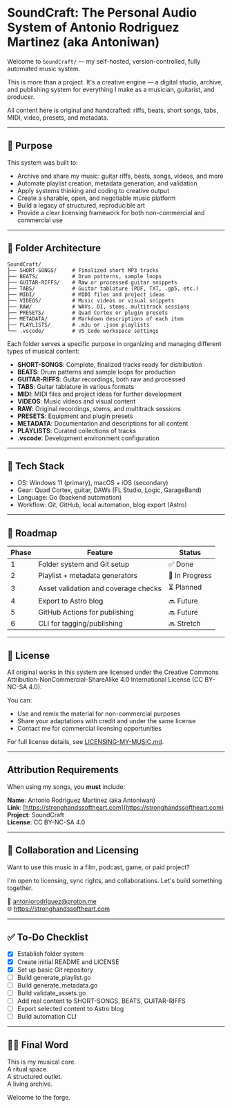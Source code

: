 # SoundCraft: The Personal Audio System of Antonio Rodriguez Martinez (aka Antoniwan)

Welcome to `SoundCraft/` — my self-hosted, version-controlled, fully automated music system.

This is more than a project. It's a creative engine — a digital studio, archive, and publishing system for everything I make as a musician, guitarist, and producer.

All content here is original and handcrafted: riffs, beats, short songs, tabs, MIDI, video, presets, and metadata.

---

## 🎯 Purpose

This system was built to:

- Archive and share my music: guitar riffs, beats, songs, videos, and more
- Automate playlist creation, metadata generation, and validation
- Apply systems thinking and coding to creative output
- Create a sharable, open, and negotiable music platform
- Build a legacy of structured, reproducible art
- Provide a clear licensing framework for both non-commercial and commercial use

---

## 📂 Folder Architecture

```
SoundCraft/
├── SHORT-SONGS/     # Finalized short MP3 tracks
├── BEATS/           # Drum patterns, sample loops
├── GUITAR-RIFFS/    # Raw or processed guitar snippets
├── TABS/            # Guitar tablature (PDF, TXT, .gp5, etc.)
├── MIDI/            # MIDI files and project ideas
├── VIDEOS/          # Music videos or visual snippets
├── RAW/             # WAVs, DI, stems, multitrack sessions
├── PRESETS/         # Quad Cortex or plugin presets
├── METADATA/        # Markdown descriptions of each item
├── PLAYLISTS/       # .m3u or .json playlists
└── .vscode/         # VS Code workspace settings
```

Each folder serves a specific purpose in organizing and managing different types of musical content:

- **SHORT-SONGS**: Complete, finalized tracks ready for distribution
- **BEATS**: Drum patterns and sample loops for production
- **GUITAR-RIFFS**: Guitar recordings, both raw and processed
- **TABS**: Guitar tablature in various formats
- **MIDI**: MIDI files and project ideas for further development
- **VIDEOS**: Music videos and visual content
- **RAW**: Original recordings, stems, and multitrack sessions
- **PRESETS**: Equipment and plugin presets
- **METADATA**: Documentation and descriptions for all content
- **PLAYLISTS**: Curated collections of tracks
- **.vscode**: Development environment configuration

---

## 🧠 Tech Stack

- OS: Windows 11 (primary), macOS + iOS (secondary)
- Gear: Quad Cortex, guitar, DAWs (FL Studio, Logic, GarageBand)
- Language: Go (backend automation)
- Workflow: Git, GitHub, local automation, blog export (Astro)

---

## 🚀 Roadmap

| Phase | Feature                              | Status         |
| ----- | ------------------------------------ | -------------- |
| 1     | Folder system and Git setup          | ✅ Done        |
| 2     | Playlist + metadata generators       | 🔄 In Progress |
| 3     | Asset validation and coverage checks | ⏳ Planned     |
| 4     | Export to Astro blog                 | 🔜 Future      |
| 5     | GitHub Actions for publishing        | 🔜 Future      |
| 6     | CLI for tagging/publishing           | 🔜 Stretch     |

---

## 📜 License

All original works in this system are licensed under the Creative Commons Attribution-NonCommercial-ShareAlike 4.0 International License (CC BY-NC-SA 4.0).

You can:

- Use and remix the material for non-commercial purposes
- Share your adaptations with credit and under the same license
- Contact me for commercial licensing opportunities

For full license details, see [LICENSING-MY-MUSIC.md](LICENSING-MY-MUSIC.md).

---

## Attribution Requirements

When using my songs, you **must** include:

**Name**: Antonio Rodriguez Martinez (aka Antoniwan)  
**Link**: [https://stronghandssoftheart.com](https://stronghandssoftheart.com)  
**Project**: SoundCraft  
**License**: CC BY-NC-SA 4.0

---

## 🤝 Collaboration and Licensing

Want to use this music in a film, podcast, game, or paid project?

I'm open to licensing, sync rights, and collaborations. Let's build something together.

📧 antoniorodriguez@proton.me  
🌐 https://stronghandssoftheart.com

---

## ✅ To-Do Checklist

- [x] Establish folder system
- [x] Create initial README and LICENSE
- [x] Set up basic Git repository
- [ ] Build generate_playlist.go
- [ ] Build generate_metadata.go
- [ ] Build validate_assets.go
- [ ] Add real content to SHORT-SONGS, BEATS, GUITAR-RIFFS
- [ ] Export selected content to Astro blog
- [ ] Build automation CLI

---

## 🧙‍♂️ Final Word

This is my musical core.  
A ritual space.  
A structured outlet.  
A living archive.

Welcome to the forge.
